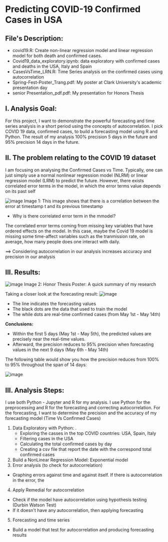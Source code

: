 # Predicting COVID-19 Confirmed Cases in USA 
## File's Description: 
- covid19.R: Create non-linear regression model and linear regression model for both death and confirmed cases. 
- Covid19_data_exploratory.ipynb: data exploratory with confirmed cases and deaths in the USA, Italy and Spain
- CasesVsTime_LRN.R: Time Series analysis on the confirmed cases using autocorrelation
- Spring-Fest-Poster_Trang.pdf: My poster at Clark University's academic presentation day 
- senior Presentation_pdf.pdf: My presentation for Honors Thesis

## I. Analysis Goal: 
For this project, I want to demonstrate the powerful forecasting and time series analysis in a short period using the concepts of autocorrelation. I pick COVID 19 data, confirmed cases, to build a forecasting model using R and Python. The result of my analysis 100% precision 5 days in the future and 95% precision 14 days in the future. 

## II. The problem relating to the COVID 19 dataset 
I am focusing on analysing the Confirmed Cases vs Time. Typically, one can just simply use a normal nonlinear regression model (NLRM) or linear regression model (LRM) to predict the future. However, there exists correlated error terms in the model, in which the error terms value depends on its past self 

![image](https://user-images.githubusercontent.com/60806068/88416221-d6807300-cdad-11ea-8400-44cea8604ab9.png)
Image 1: This image shows that there is a correlation between the error at timestamp t and its previous timestamp 

- Why is there correlated error term in the mmodel? 
<p>The correlated error terms coming from missing key variables that have ordered effects on the model. In this case, maybe the Covid 19 model is missing some time-affect variables such as the tranmission rate, on average, how many people does one interact with daily. </p> 
==> Considering autocorrelation in our analysis increases accuracy and precision in our analysis 

## III. Results:

![image](https://user-images.githubusercontent.com/60806068/88429478-bad49700-cdc4-11ea-9d65-12c41dfe763c.png)
Image 2: Honor Thesis Poster: A quick summary of my research

Taking a closer look at the forecasting result: 
![image](https://user-images.githubusercontent.com/60806068/88429429-a1cbe600-cdc4-11ea-855d-1b39bf660a14.png)

- The line indicates the forecasting values
- The black dots are the data that used to train the model 
- The while dots are real-time confirmed cases (from May 1st - May 14th)


**Conclusions:** 
- Within the first 5 days (May 1st - May 5th), the predicted values are precisely near the real-time values. 
- Afterward, the precision reduces to 95% precision when forecasting values in the next 9 days (May 6th - May 14th) 
<p> The following table would show you how the precision reduces from 100% to 95% throughout the span of 14 days: </p>
   
![image](https://user-images.githubusercontent.com/60806068/88429557-db9cec80-cdc4-11ea-9a42-c1c31b60844a.png)

## III. Analysis Steps: 
I use both Python - Jupyter and R for my analysis. I use Python for the preprocessing and R for the forecasting and correcting autocorrelation. For the forecasting, I want to determine the precision and the accuracy of my forecasting model (Time Vs Confirmed Cases)


1) Data Exploratory with Python: .
   - Exploring the casses in the top COVID countries: USA, Spain, Italy 
   - Filtering cases in the USA
   - Calculating the total confirmed cases by day
   - Creating a csv file that report the date with the correspond total confirmed cases
2) Build a NonLinear Regression Model: Exponential model
3) Error analysis (to check for autocorrelation)
- Graphing errors against time and against itself. If there is autocorrelation in the error, the 
4) Apply Remedial for autocorrelation
- Check if the model have autocorrelation using hypothesis testing (Durbin Watson Test) 
- If it doesn't have any autocorrelation, then applying forecasting
5) Forecasting and time series
- Build a model that test for autocorrelation and producing forecasting results


